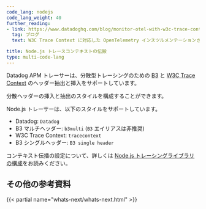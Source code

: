 ```yaml
---
code_lang: nodejs
code_lang_weight: 40
further_reading:
- link: https://www.datadoghq.com/blog/monitor-otel-with-w3c-trace-context/
  tag: ブログ
  text: W3C Trace Context に対応した OpenTelemetry インスツルメンテーションされたアプリのモニタリング

title: Node.js トレースコンテキストの伝搬
type: multi-code-lang
---
```


Datadog APM トレーサーは、分散型トレーシングのための [B3][5] と [W3C Trace Context][6] のヘッダー抽出と挿入をサポートしています。

分散ヘッダーの挿入と抽出のスタイルを構成することができます。

Node.js トレーサーは、以下のスタイルをサポートしています。

- Datadog: `Datadog`
- B3 マルチヘッダー: `b3multi` (`B3` エイリアスは非推奨)
- W3C Trace Context: `tracecontext`
- B3 シングルヘッダー: `B3 single header`

コンテキスト伝播の設定について、詳しくは [Node.js トレーシングライブラリの構成][1]をお読みください。

## その他の参考資料

{{< partial name="whats-next/whats-next.html" >}}

[1]: /ja/tracing/trace_collection/library_config/nodejs/#headers-extraction-and-injection
[5]: https://github.com/openzipkin/b3-propagation
[6]: https://www.w3.org/TR/trace-context/#trace-context-http-headers-format
